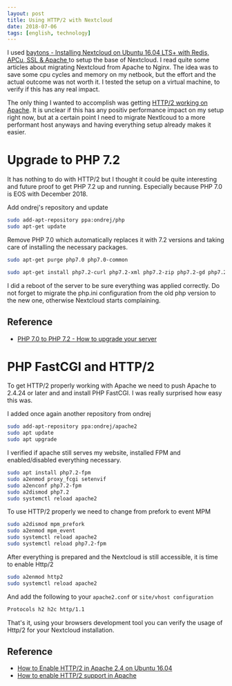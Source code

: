 ```yaml
---
layout: post
title: Using HTTP/2 with Nextcloud
date: 2018-07-06
tags: [english, technology]
---
```


I used [baytons - Installing Nextcloud on Ubuntu 16.04 LTS+ with Redis, APCu, SSL & Apache ](https://bayton.org/docs/nextcloud/installing-nextcloud-on-ubuntu-16-04-lts-with-redis-apcu-ssl-apache/) to setup the base of Nextcloud. I read quite some articles about migrating Nextcloud from Apache to Nginx. The idea was to save some cpu cycles and memory on my netbook, but the effort and the actual outcome was not worth it. I tested the setup on a virtual machine, to verify if this has any real impact.

The only thing I wanted to accomplish was getting [HTTP/2 working on Apache](https://http2.pro/doc/Apache). It is unclear if this has any positiv performance impact on my setup right now, but at a certain point I need to migrate Nextlcoud to a more performant host anyways and having everything setup already makes it easier.

# Upgrade to PHP 7.2
It has nothing to do with HTTP/2 but I thought it could be quite interesting and future proof to get PHP 7.2 up and running. Especially because PHP 7.0 is EOS with December 2018.

Add ondrej's repository and update

```bash
sudo add-apt-repository ppa:ondrej/php
sudo apt-get update
```

Remove PHP 7.0 which automatically replaces it with 7.2 versions and taking care of installing the necessary packages.
```bash
sudo apt-get purge php7.0 php7.0-common

sudo apt-get install php7.2-curl php7.2-xml php7.2-zip php7.2-gd php7.2-mysql php7.2-mbstring php7-dompdf php7.2-curl
```

I did a reboot of the server to be sure everything was applied correctly.
Do not forget to migrate the php.ini configuration from the old php version to the new one, otherwise Nextcloud starts complaining.

## Reference
* [PHP 7.0 to PHP 7.2 - How to upgrade your server](https://jakelprice.com/article/php-70-to-php-72-how-to-upgrade-your-server)

# PHP FastCGI and HTTP/2
To get HTTP/2 properly working with Apache we need to push Apache to 2.4.24 or later and and install PHP FastCGI. I was really surprised how easy this was.

I added once again another repository from ondrej
```bash
sudo add-apt-repository ppa:ondrej/apache2
sudo apt update
sudo apt upgrade
```

I verified if apache still serves my website, installed FPM and enabled/disabled everything necessary.

```bash
sudo apt install php7.2-fpm
sudo a2enmod proxy_fcgi setenvif
sudo a2enconf php7.2-fpm 
sudo a2dismod php7.2
sudo systemctl reload apache2
```

To use HTTP/2 properly we need to change from prefork to event MPM

```bash
sudo a2dismod mpm_prefork
sudo a2enmod mpm_event
sudo systemctl reload apache2
sudo systemctl reload php7.2-fpm
```

After everything is prepared and the Nextcloud is still accessible, it is time to enable Http/2

```bash
sudo a2enmod http2
sudo systemctl reload apache2
```

And add the following to your `apache2.conf` or `site/vhost configuration`

```apache
Protocols h2 h2c http/1.1
````

That's it, using your browsers development tool you can verify the usage of Http/2 for your Nextcloud installation.

## Reference
* [How to Enable HTTP/2 in Apache 2.4 on Ubuntu 16.04](https://techwombat.com/enable-http2-apache-ubuntu-16-04/)
* [How to enable HTTP/2 support in Apache](https://http2.pro/doc/Apache)
